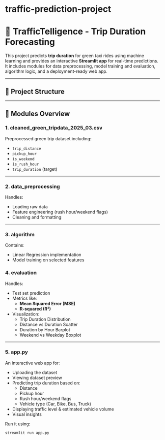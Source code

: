 # traffic-prediction-project
# 🚦 TrafficTelligence - Trip Duration Forecasting

This project predicts **trip duration** for green taxi rides using machine learning and provides an interactive **Streamlit app** for real-time predictions. It includes modules for data preprocessing, model training and evaluation, algorithm logic, and a deployment-ready web app.

---

## 📁 Project Structure


---

## 📌 Modules Overview

### 1. cleaned_green_tripdata_2025_03.csv
Preprocessed green trip dataset including:
- `trip_distance`
- `pickup_hour`
- `is_weekend`
- `is_rush_hour`
- `trip_duration` (target)

---

### 2. data_preprocessing
Handles:
- Loading raw data
- Feature engineering (rush hour/weekend flags)
- Cleaning and formatting

---

### 3. algorithm
Contains:
- Linear Regression implementation
- Model training on selected features

### 4. evaluation
Handles:
- Test set prediction
- Metrics like:
  - **Mean Squared Error (MSE)**
  - **R-squared (R²)**
- Visualization:
  - Trip Duration Distribution
  - Distance vs Duration Scatter
  - Duration by Hour Barplot
  - Weekend vs Weekday Boxplot

---

### 5. app.py
An interactive web app for:
- Uploading the dataset
- Viewing dataset preview
- Predicting trip duration based on:
  - Distance
  - Pickup hour
  - Rush hour/weekend flags
  - Vehicle type (Car, Bike, Bus, Truck)
- Displaying traffic level & estimated vehicle volume
- Visual insights

Run it using:
```bash
streamlit run app.py
